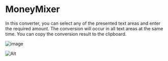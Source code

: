 # MoneyMixer
In this converter, you can select any of the presented text areas and enter the required amount.  The conversion will occur in all text areas at the same time.  You can copy the conversion result to the clipboard.

![image](https://github.com/nibezo/MoneyMixer/assets/52705623/2b7fa5b4-3cd4-4495-8f06-57a413cb3137)

![Alt](https://github.com/nibezo/MoneyMixer/assets/52705623/24f9a519-992a-4597-bddf-eae6652f781e, 'BEM structure in FigJam')
